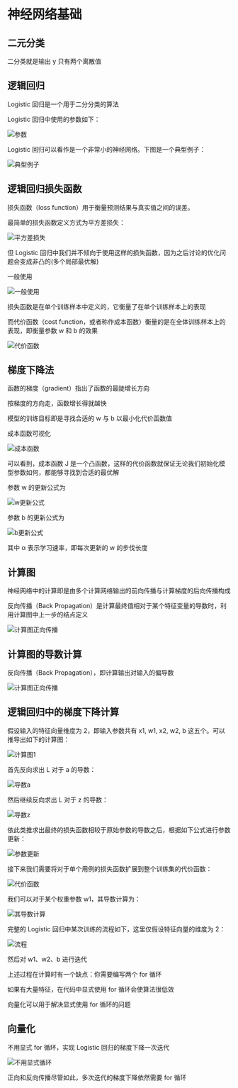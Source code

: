 # 神经网络基础

## 二元分类

二分类就是输出 y 只有两个离散值

## 逻辑回归
Logistic 回归是一个用于二分分类的算法

Logistic 回归中使用的参数如下：

![参数](/images/dl0110.png)

Logistic 回归可以看作是一个非常小的神经网络。下图是一个典型例子：

![典型例子](/images/dl0111.png)

## 逻辑回归损失函数

损失函数（loss function）用于衡量预测结果与真实值之间的误差。

最简单的损失函数定义方式为平方差损失：

![平方差损失](/images/dl0112.png)

但 Logistic 回归中我们并不倾向于使用这样的损失函数，因为之后讨论的优化问题会变成非凸的(多个局部最优解)

一般使用

![一般使用](/images/dl0113.png)

损失函数是在单个训练样本中定义的，它衡量了在单个训练样本上的表现

而代价函数（cost function，或者称作成本函数）衡量的是在全体训练样本上的表现，即衡量参数 w 和 b 的效果

![代价函数](/images/dl0114.png)

## 梯度下降法

函数的梯度（gradient）指出了函数的最陡增长方向

按梯度的方向走，函数增长得就越快

模型的训练目标即是寻找合适的 w 与 b 以最小化代价函数值

成本函数可视化

![成本函数](/images/dl0115.png)

可以看到，成本函数 J 是一个凸函数，这样的代价函数就保证无论我们初始化模型参数如何，都能够寻找到合适的最优解

参数 w 的更新公式为

![w更新公式](/images/dl0116.png)

参数 b 的更新公式为

![b更新公式](/images/dl0117.png)

其中 α 表示学习速率，即每次更新的 w 的步伐长度

## 计算图

神经网络中的计算即是由多个计算网络输出的前向传播与计算梯度的后向传播构成

反向传播（Back Propagation）是计算最终值相对于某个特征变量的导数时，利用计算图中上一步的结点定义

![计算图正向传播](/images/dl0118.png)

## 计算图的导数计算

反向传播（Back Propagation），即计算输出对输入的偏导数

![计算图正向传播](/images/dl0119.png)

## 逻辑回归中的梯度下降计算

假设输入的特征向量维度为 2，即输入参数共有 x1, w1, x2, w2, b 这五个。可以推导出如下的计算图：

![计算图1](/images/dl0120.png)

首先反向求出 L 对于 a 的导数：

![导数a](/images/dl0121.png)

然后继续反向求出 L 对于 z 的导数：

![导数z](/images/dl0122.png)

依此类推求出最终的损失函数相较于原始参数的导数之后，根据如下公式进行参数更新：

![参数更新](/images/dl0123.png)

接下来我们需要将对于单个用例的损失函数扩展到整个训练集的代价函数：

![代价函数](/images/dl0124.png)

我们可以对于某个权重参数 w1，其导数计算为：

![其导数计算](/images/dl0125.png)

完整的 Logistic 回归中某次训练的流程如下，这里仅假设特征向量的维度为 2：

![流程](/images/dl0126.png)

然后对 w1、w2、b 进行迭代

上述过程在计算时有一个缺点：你需要编写两个 for 循环

如果有大量特征，在代码中显式使用 for 循环会使算法很低效

向量化可以用于解决显式使用 for 循环的问题

## 向量化

不用显式 for 循环，实现 Logistic 回归的梯度下降一次迭代

![不用显式循环](/images/dl0127.png)

正向和反向传播尽管如此，多次迭代的梯度下降依然需要 for 循环


